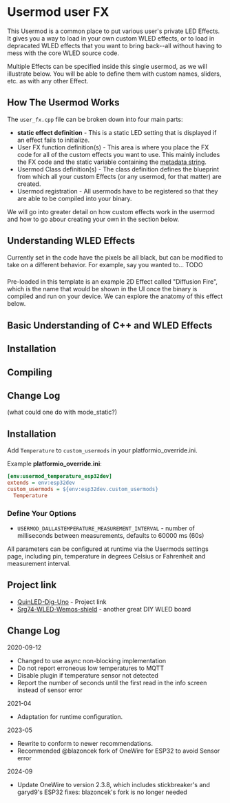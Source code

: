 # Usermod user FX

This Usermod is a common place to put various user's private LED Effects.  It gives you a way to load in your own custom WLED effects, or to load in depracated WLED effects that you want to bring back--all without having to mess with the core WLED source code.

Multiple Effects can be specified inside this single usermod, as we will illustrate below.  You will be able to define them with custom names, sliders, etc. as with any other Effect.


## How The Usermod Works

The `user_fx.cpp` file can be broken down into four main parts:
* **static effect definition** - This is a static LED setting that is displayed if an effect fails to initialize.
* User FX function definition(s) - This area is where you place the FX code for all of the custom effects you want to use.  This mainly includes the FX code and the static variable containing the [metadata string](https://kno.wled.ge/interfaces/json-api/#effect-metadata). 
* Usermod Class definition(s) - The class definition defines the blueprint from which all your custom Effects (or any usermod, for that matter) are created.
* Usermod registration - All usermods have to be registered so that they are able to be compiled into your binary.

We will go into greater detail on how custom effects work in the usermod and how to go abour creating your own in the section below.


## Understanding WLED Effects
 
Currently set in the code have the pixels be all black, but can be modified to take on a different behavior.  For example, say you wanted to...
TODO

### 

Pre-loaded in this template is an example 2D Effect called "Diffusion Fire", which is the name that would be shown in the UI once the binary is compiled and run on your device.  We can explore the anatomy of this effect below.



## Basic Understanding of C++ and WLED Effects



## Installation

## Compiling



## Change Log


(what could one do with mode_static?)



 
## Installation

Add `Temperature` to `custom_usermods` in your platformio_override.ini.

Example **platformio_override.ini**:

```ini
[env:usermod_temperature_esp32dev]
extends = env:esp32dev
custom_usermods = ${env:esp32dev.custom_usermods} 
  Temperature
```

### Define Your Options

* `USERMOD_DALLASTEMPERATURE_MEASUREMENT_INTERVAL` - number of milliseconds between measurements, defaults to 60000 ms (60s)

All parameters can be configured at runtime via the Usermods settings page, including pin, temperature in degrees Celsius or Fahrenheit and measurement interval.

## Project link

* [QuinLED-Dig-Uno](https://quinled.info/2018/09/15/quinled-dig-uno/) - Project link
* [Srg74-WLED-Wemos-shield](https://github.com/srg74/WLED-wemos-shield) - another great DIY WLED board

## Change Log

2020-09-12

* Changed to use async non-blocking implementation
* Do not report erroneous low temperatures to MQTT
* Disable plugin if temperature sensor not detected
* Report the number of seconds until the first read in the info screen instead of sensor error

2021-04

* Adaptation for runtime configuration.

2023-05

* Rewrite to conform to newer recommendations.
* Recommended @blazoncek fork of OneWire for ESP32 to avoid Sensor error

2024-09

* Update OneWire to version 2.3.8, which includes stickbreaker's and garyd9's ESP32 fixes:
  blazoncek's fork is no longer needed
